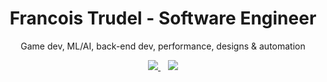 <h1 align='center'>
  Francois Trudel - Software Engineer 
</h1>

<p align='center'>
  Game dev, ML/AI, back-end dev, performance, designs & automation
</p>

<p align='center'>
  
  <a href="https://www.linkedin.com/in/francois-trudel-a1762589">
    <img src="https://img.shields.io/badge/linkedin-%230077B5.svg?&style=for-the-badge&logo=linkedin&logoColor=white" />
  </a>&nbsp;&nbsp;
  <a href="mailto:ftrudel.yul@gmail.com">
    <img src="https://img.shields.io/badge/-ftrudel.yul@gmail.com-D14836?style=for-the-badge&logo=gmail&logoColor=white" />        
  </a>
  
</p>

